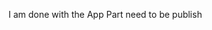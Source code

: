 I am done with the App Part need to be publish             
                                                                                                                             
                                                                                                   
